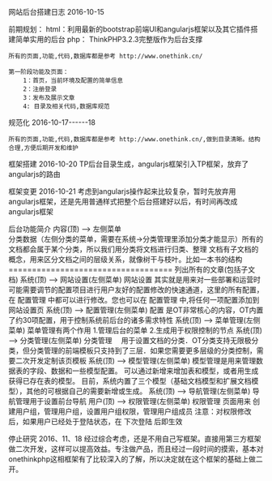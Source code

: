 ﻿网站后台搭建日志         2016-10-15

前期规划：
	html：利用最新的bootstrap前端UI和angularjs框架以及其它插件搭建简单实用的后台
	php： ThinkPHP3.2.3完整版作为后台支撑

	所有的页面,功能,代码,数据库都是参考 http://www.onethink.cn/

	第一阶段功能及页面：
		1：首页，当前环境及配置的简单信息
		2：注册登录
		3：发布及展示文章
		4: 目录及相关代码,数据库规范

规范化    2016-10-17------18

	所有的页面,功能,代码,数据库都是参考 http://www.onethink.cn/,做到目录清晰。结构合理,方便后期开发和维护
	
框架搭建  2016-10-20
	TP后台目录生成，angularjs框架引入TP框架，放弃了angularjs的路由

框架变更  2016-10-21
	考虑到angularjs操作起来比较复杂，暂时先放弃用angularjs框架，还是先用普通样式把整个后台搭建好以后，有时间再改成angularjs框架

后台功能简介
	内容(顶) --> 左侧菜单  
		分类数据（左侧分类的菜单，需要在系统->分类管理里添加分类才能显示）所有的文档都会属于某个分类，所以我们用分类将文档进行归类、整理 文档有子文档的概念，用来区分文档之间的层级关系，就像树干与枝叶。比如一本书的结构
		===================================
		列出所有的文章(包括子文档)
	系统(顶) --> 网站设置(左侧菜单)
		网站设置 其实就是用来对一些部署和运营时可能需要调节的配置项目进行用户友好的配置修改的快速通道，这里的所有配置，在 配置管理 中都可以进行修改。您也可以在 配置管理 中,将任何一项配置添加到网站设置页
	系统(顶) --> 配置管理(左侧菜单)
		配置 是OT非常核心的内容，OT内置了约30项配置，用于控制系统前后台的诸多需求特性
	系统(顶) --> 菜单管理(左侧菜单)
		菜单管理有两个作用
		1.管理后台的菜单
		2.生成用于权限控制的节点
	系统(顶) --> 分类管理(左侧菜单)
		分类管理　
		用于设置文档的分类．OT分类支持无限极分类，但分类管理的前端模板只支持到了三层．如果您需要更多层级的分类控制，需要二次开发定制该页模板
	系统(顶) --> 模型管理(左侧菜单)
		模型管理是用来管理数据表的字段、数据和一些模型配置。
		可以通过新增来增加表和模型，或者用生成获得已存在表的模型。
		目前，系统内置了三个模型（基础文档模型和扩展文档模型），其他的可根据自己的需要新增或生成。
	系统(顶) --> 导航管理(左侧菜单)
		导航管理用于设置前台导航
	用户(顶) --> 权限管理(左侧菜单)
		权限管理 页面用来 创建用户组，管理用户组，设置用户组权限，管理用户组成员
		注意：对权限修改后，如果用户已经处于登陆状态，在 下次登陆 后即生效

停止研究   2016、11、18
	经过综合考虑，还是不用自己写框架。直接用第三方框架做二次开发，这样可以提高效益。专注做产品，而且经过一段时间的摸索，基本对onethinkphp这相框架有了比较深入的了解，所以决定就在这个框架的基础上做二开。    

	
